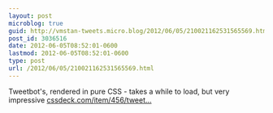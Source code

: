 ```yaml
---
layout: post
microblog: true
guid: http://vmstan-tweets.micro.blog/2012/06/05/210021162531565569.html
post_id: 3036516
date: 2012-06-05T08:52:01-0600
lastmod: 2012-06-05T08:52:01-0600
type: post
url: /2012/06/05/210021162531565569.html
---
```

Tweetbot's, rendered in pure CSS - takes a while to load, but very impressive <a href="http://cssdeck.com/item/456/tweetbots-icon-in-pure-css#.T84bbG_RHPs.twitter">cssdeck.com/item/456/tweet…</a>
